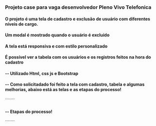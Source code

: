 ### Projeto case para vaga desenvolvedor Pleno Vivo Telefonica

#### O projeto é uma tela de cadastro e exclusão de usuário com diferentes níveis de cargo.
#### Um modal é mostrado quando o usuário é excluído 
#### A tela está responsiva e com estilo personalizado
#### É possível ver a tabela com os usuários e os registros feitos na hora do cadastro

#### -- Utilizado Html, css js e Bootstrap

#### -- Como solicitadado foi feito a tela com cadastro, tabela e algumas melhorias, abaixo está as telas e as etapas do processo!


´´´´´´´
#### -- Etapas do processo!


´´´´´´´


